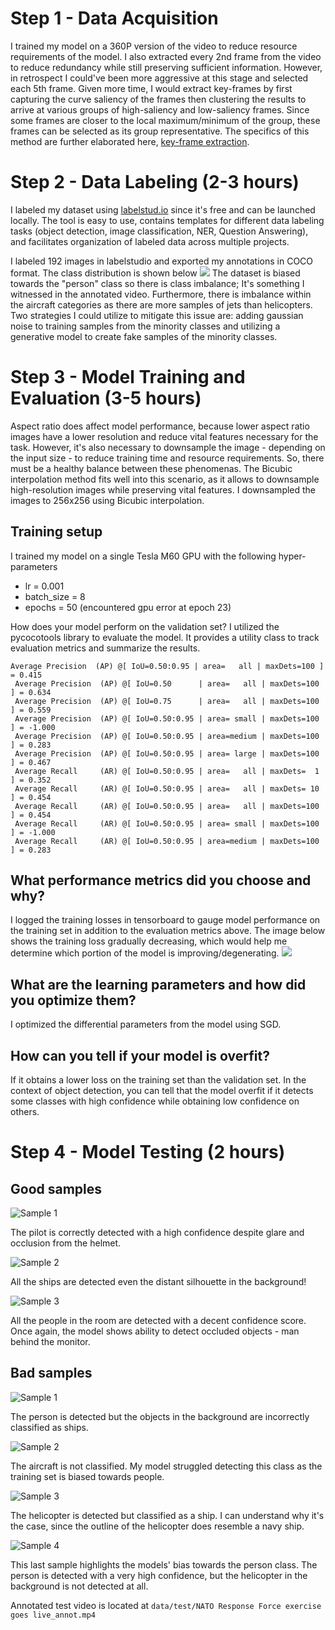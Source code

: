 # Step 1 - Data Acquisition
I trained my model on a 360P version of the video to reduce resource requirements of the model. I also extracted every 2nd frame
from the video to reduce redundancy while still preserving sufficient information. However, in retrospect I could've been more aggressive
at this stage and selected each 5th frame. Given more time, I would extract key-frames by first capturing the curve saliency of the frames then
clustering the results to arrive at various groups of high-saliency and low-saliency frames. Since some frames are closer to the local maximum/minimum of
the group, these frames can be selected as its group representative. The specifics of this method are further elaborated here, 
[key-frame extraction](https://www.semanticscholar.org/paper/Key-Frame-Extraction-from-Motion-Capture-Data-by-Bulut-Bilkent/a5df9284369d009e9dec54bd8fb1492c18a90d08). 

# Step 2 - Data Labeling (2-3 hours)
I labeled my dataset using [labelstud.io](https://labelstud.io/) since it's free and can be launched locally. The tool is
easy to use, contains templates for different data labeling tasks (object detection, image classification, NER, Question Answering), and
facilitates organization of labeled data across multiple projects.

I labeled 192 images in labelstudio and exported my annotations in COCO format. The class distribution is shown below
![](./assets/data_dist.png)
The dataset is biased towards the "person" class so there is class imbalance; It's something I witnessed in the annotated video.
Furthermore, there is imbalance within the aircraft categories as there are more samples of jets than helicopters.
Two strategies I could utilize to mitigate this issue are: adding gaussian noise to training samples from the minority classes and
utilizing a generative model to create fake samples of the minority classes.

# Step 3 - Model Training and Evaluation (3-5 hours)

Aspect ratio does affect model performance, because lower aspect ratio images have a lower resolution and
reduce vital features necessary for the task. However, it's also necessary to downsample the image - depending on the input
size - to reduce training time and resource requirements. So, there must be a healthy balance between these
phenomenas. The Bicubic interpolation method fits well into this scenario, as it allows to downsample high-resolution images
while preserving vital features. I downsampled the images to 256x256 using Bicubic interpolation.

## Training setup
I trained my model on a single Tesla M60 GPU with the following hyper-parameters
- lr = 0.001
- batch_size = 8
- epochs = 50 (encountered gpu error at epoch 23)

How does your model perform on the validation set?
I utilized the pycocotools library to evaluate the model.
It provides a utility class to track evaluation metrics and
summarize the results.

```text
Average Precision  (AP) @[ IoU=0.50:0.95 | area=   all | maxDets=100 ] = 0.415
 Average Precision  (AP) @[ IoU=0.50      | area=   all | maxDets=100 ] = 0.634
 Average Precision  (AP) @[ IoU=0.75      | area=   all | maxDets=100 ] = 0.559
 Average Precision  (AP) @[ IoU=0.50:0.95 | area= small | maxDets=100 ] = -1.000
 Average Precision  (AP) @[ IoU=0.50:0.95 | area=medium | maxDets=100 ] = 0.283
 Average Precision  (AP) @[ IoU=0.50:0.95 | area= large | maxDets=100 ] = 0.467
 Average Recall     (AR) @[ IoU=0.50:0.95 | area=   all | maxDets=  1 ] = 0.352
 Average Recall     (AR) @[ IoU=0.50:0.95 | area=   all | maxDets= 10 ] = 0.454
 Average Recall     (AR) @[ IoU=0.50:0.95 | area=   all | maxDets=100 ] = 0.454
 Average Recall     (AR) @[ IoU=0.50:0.95 | area= small | maxDets=100 ] = -1.000
 Average Recall     (AR) @[ IoU=0.50:0.95 | area=medium | maxDets=100 ] = 0.283
```

## What performance metrics did you choose and why?
I logged the training losses in tensorboard to gauge model performance on the training set in addition
to the evaluation metrics above. The image below shows the training loss gradually decreasing, which
would help me determine which portion of the model is improving/degenerating.
![](./assets/training_metrics.png)

## What are the learning parameters and how did you optimize them?
I optimized the differential parameters from the model using SGD.

## How can you tell if your model is overfit?
If it obtains a lower loss on the training set than the validation set.
In the context of object detection, you can tell that the model overfit if it
detects some classes with high confidence while obtaining low confidence on others.

# Step 4 - Model Testing (2 hours)

## Good samples

![Sample 1](./assets/sample_good_1.png)
<p>
The pilot is correctly detected with a high confidence despite glare
and occlusion from the helmet.
</p>

![Sample 2](./assets/sample_good_2.png)
<p> All the ships are detected even the distant silhouette in the background!</p>

![Sample 3](./assets/sample_good_3.png)
<p>
All the people in the room are detected with a decent confidence score. Once again, the
model shows ability to detect occluded objects - man behind the monitor.
</p>

## Bad samples
![Sample 1](./assets/sample_bad_1.png)
<p>
The person is detected but the objects in the background are incorrectly classified as 
ships.
</p>

![Sample 2](./assets/sample_bad_2.png)
<p>
The aircraft is not classified. My model struggled detecting this class as the training
set is biased towards people.
</p>

![Sample 3](./assets/sample_bad_3.png)
<p>
The helicopter is detected but classified as a ship.
I can understand why it's the case, since the outline of the helicopter does resemble a navy ship.
</p>

![Sample 4](./assets/sample_bad_4.png)
<p>
This last sample highlights the models' bias towards the person class.
The person is detected with a very high confidence, but the helicopter
in the background is not detected at all.
</p>

Annotated test video is located at `data/test/NATO Response Force exercise goes live_annot.mp4`
 